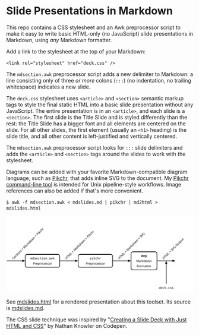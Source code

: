 Slide Presentations in Markdown
===============================
This repo contains a CSS stylesheet and an Awk preprocessor script to make
it easy to write basic HTML-only (no JavaScript) slide presentations in
Markdown, using *any* Markdown formatter.

Add a link to the stylesheet at the top of your Markdown:

    <link rel="stylesheet" href="deck.css" />

The `mdsection.awk` preprocessor script adds a new delimiter to Markdown: a
line consisting only of three _or more_ colons (`:::`) (no indentation, no
trailing whitespace) indicates a new slide.

The `deck.css` stylesheet uses `<article>` and `<section>` semantic markup
tags to style the final static HTML into a basic slide presentation without
any JavaScript. The entire presentation is in an `<article>`, and each slide
is a `<section>`. The first slide is the Title Slide and is styled differently
than the rest: the Title Slide has a bigger font and all elements are centered
on the slide. For all other slides, the first element (usually an `<h1>`
heading) is the slide title, and all other content is left-justified and
vertically centered.

The `mdsection.awk` preprocessor script looks for `:::` slide delimiters and
adds the `<article>` and `<section>` tags around the slides to work with the
stylesheet.

Diagrams can be added with your favorite Markdown-compatible diagram language,
such as [Pikchr][], that adds inline SVG to the document. My [Pikchr command-line
tool][pikchr-cmd] is intended for Unix pipeline-style workflows. Image
references can also be added if that's more convenient.

    $ awk -f mdsection.awk < mdslides.md | pikchr | md2html > mdslides.html

<img src="pipeline.svg" />

See [mdslides.html](mdslides.html) for a rendered presentation about this
toolset. Its source is [mdslides.md](mdslides.md).

The CSS slide technique was inspired by
"[Creating a Slide Deck with Just HTML and CSS][knowler]" by Nathan Knowler
on Codepen.


  [Pikchr]: https://pikchr.org/
  [pikchr-cmd]: https://github.com/zenomt/pikchr-cmd
  [knowler]: https://codepen.io/knowler/pen/eYGRwyb
